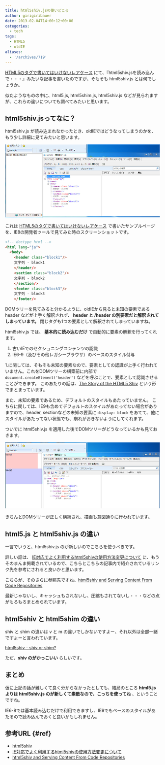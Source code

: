 ```yaml
---
title: html5shiv.jsの使いどころ
author: girigiribauer
date: 2013-02-04T14:00:12+00:00
categories:
  - tech
tags:
  - HTML5
  - oldIE
aliases:
  - '/archives/719'
---
```

[HTML5のタグで書いてはいけないレアケース][1] にて、『html5shiv.jsを読み込んで・・・』みたいな記事を書いたのですが、そもそも html5shiv.js とは何でしょうか。

似たようなものの中に、html5.js, html5shim.js, html5shiv.js などが見られますが、これらの違いについても調べてみたいと思います。



## html5shiv.jsってなに？

html5shiv.js が読み込まれなかったとき、oldIEではどうなってしまうのかを、もう少し詳細に見てみたいと思います。

![](resource01.jpg)

これは [HTML5のタグで書いてはいけないレアケース][1] で書いたサンプルページを、IE8の開発者ツールで見てみた時のスクリーンショットです。

```html
<!-- doctype html -->
<html lang="ja">
  <body>
    <header class="block1"/>
    文字列 - block1
    </header/>
    <section class="block2"/>
    文字列 - block2
    </section/>
    <footer class="block3"/>
    文字列 - block3
    </footer/>
```

DOMツリーを見てみると分かるように、oldIEから見ると未知の要素である header などが上手く解釈されず、 **header と /header の別要素だと解釈されてしまっています。** 閉じタグも1つの要素として解釈されてしまっていますね。

html5shiv.js では、 **基本的に読み込むだけ** で自動的に要素の解釈を行ってくれます。

1. 古いIEでのセクショニングコンテンツの認識
2. IE6-9（及びその他レガシーブラウザ）のベースのスタイル付与

1.に関しては、そもそも未知の要素なので、要素としての認識が上手く行われていません。これをDOMツリーの構築前に内部で `document.createElement('header')` などを呼ぶことで、要素として認識させることができます。 このあたりの話は、[The Story of the HTML5 Shiv][3] という形でまとまっています。

また、未知の要素であるため、デフォルトのスタイルもあたっていません。 こちらに関しては、IE9も含めてデフォルトのスタイルがあたってない場合がありますので、header, sectionなどの未知の要素に `display: block` をあてて、他にスタイルがあたってない状態でも、崩れがおきないようにしてくれます。

ついでに html5shiv.js を適用した後でDOMツリーがどうなっているかも見ておきます。

![](resource02.jpg)

きちんとDOMツリーが正しく構築され、描画も意図通りに行われています。



## html5.js と html5shiv.js の違い

一言でいうと、html5shiv.js のが新しいのでこちらを使うべきです。

詳しい話は、 [IE対応でよく利用するhtml5shivの使用方法変更について](http://www.skyward-design.net/blog/archives/000134.html) に、もうそのまんま掲載されているので、こちらとこちらの記事内で紹介されているリンク先を参考にされると良いかと思います。

こちらが、そのさらに参照先ですね。[html5shiv and Serving Content From Code Repositories](http://zoompf.com/2012/05/html5shiv-and-serving-content-from-code-repositories)

最新じゃないし、キャッシュもされないし、圧縮もされてないし・・・などの点がもろもろまとめられています。



## html5shiv と html5shim の違い

shiv と shim の違いは v と m の違いでしかないですよー、それ以外は全部一緒ですよーと言われています。

[html5shiv &#8211; shiv or shim?](http://code.google.com/p/html5shiv/#shiv_or_shim?)

ただ、**shiv のがかっこいい** らしいです。

## まとめ

仮に上記の話が難しくて良く分からなかったとしても、結局のところ **html5.js よりは html5shiv.js のが新しくて素敵なので、こっちを使ってね** 、ということですね。

IE6-8では基本読み込むだけで利用できますし、IE9でもベースのスタイルがあたるので読み込んでおくと良いかもしれません。

## 参考URL {#ref}

- [html5shiv](https://github.com/aFarkas/html5shiv)
- [IE対応でよく利用するhtml5shivの使用方法変更について](http://www.skyward-design.net/blog/archives/000134.html)
- [html5shiv and Serving Content From Code Repositories](http://zoompf.com/2012/05/html5shiv-and-serving-content-from-code-repositories)

 [1]: /archives/690/
 [3]: http://paulirish.com/2011/the-history-of-the-html5-shiv/
